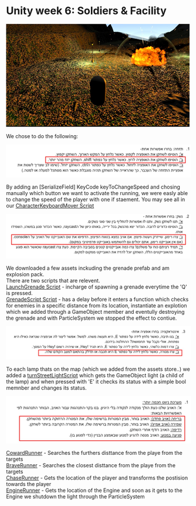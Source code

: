 # Unity week 6: Soldiers & Facility
     
<img src= https://github.com/Game-Dev-Project-D-A-Y/soldiers-and-enemies/blob/master/explosion.jpeg width="500" />
     
We chose to do the following:    

<img src= https://github.com/Game-Dev-Project-D-A-Y/soldiers-and-enemies/blob/master/1.jpg width="600" heigt="200" />   
    
By adding an   [SerializeField] KeyCode keyToChangeSpeed and chosing manually which button we want to activate the running, we were easly able to change the speed of the
player with one if staement. You may see all in our [CharacterKeyboardMover Script]()    
      
      
      
<img src= https://github.com/Game-Dev-Project-D-A-Y/soldiers-and-enemies/blob/master/2.jpg width="600" heigt="200" />       
    
We downloaded a few assets inckuding the grenade prefab and am explosion pack.     
There are two scripts that are relevent.   
[LaunchGrenade Script]() - incharge of spawning a grenade everytime the 'Q' is pressed.   
[GrenadeScript Script]() - has a delay before it enters a function which checks for enemies in a specific distance from its location, instantiate an explotion which we added through a GameObject member and eventully destroying the grenade and with ParticleSystem we stopped the effect to contiue.
      
      
<img src= https://github.com/Game-Dev-Project-D-A-Y/soldiers-and-enemies/blob/master/3.jpg width="600" heigt="200" />   
    
 To each lamp thats on the map (which we added from the assets store..) we added a [turnStreetLightScript]() which gets the GameObject light (a child of the lamp) and when pressed with 'E' it checks its status with a simple bool memnber and changes its status.    
      
<img src= https://github.com/Game-Dev-Project-D-A-Y/soldiers-and-enemies/blob/master/4.jpg width="600" heigt="200" />    
      
[CowardRunner]() - Searches the furthers disttance from the playe from the targets     
[BraveRunner]() -  Searches the closest disttance from the playe from the targets         
[ChaseRunner]() -  Gets the location of the player and transforms the postision towards the player  
[EngineRunner]() - Gets the location of the Engine and soon as it gets to the Engine we shutdown the light through the ParticleSystem    






